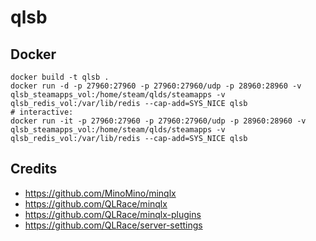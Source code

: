 # qlsb

## Docker
```
docker build -t qlsb .
docker run -d -p 27960:27960 -p 27960:27960/udp -p 28960:28960 -v qlsb_steamapps_vol:/home/steam/qlds/steamapps -v qlsb_redis_vol:/var/lib/redis --cap-add=SYS_NICE qlsb
# interactive:
docker run -it -p 27960:27960 -p 27960:27960/udp -p 28960:28960 -v qlsb_steamapps_vol:/home/steam/qlds/steamapps -v qlsb_redis_vol:/var/lib/redis --cap-add=SYS_NICE qlsb
```

## Credits
- https://github.com/MinoMino/minqlx
- https://github.com/QLRace/minqlx
- https://github.com/QLRace/minqlx-plugins
- https://github.com/QLRace/server-settings